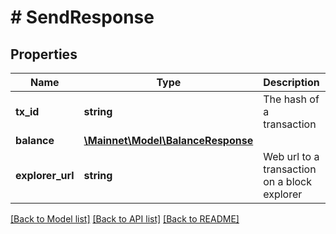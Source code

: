 # # SendResponse

## Properties

Name | Type | Description | Notes
------------ | ------------- | ------------- | -------------
**tx_id** | **string** | The hash of a transaction | [optional] 
**balance** | [**\Mainnet\Model\BalanceResponse**](BalanceResponse.md) |  | [optional] 
**explorer_url** | **string** | Web url to a transaction on a block explorer | [optional] 

[[Back to Model list]](../../README.md#documentation-for-models) [[Back to API list]](../../README.md#documentation-for-api-endpoints) [[Back to README]](../../README.md)


